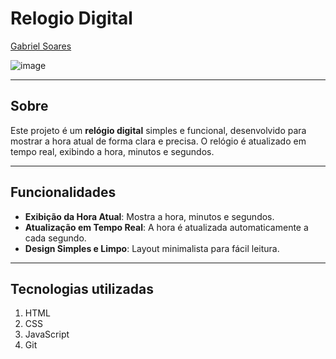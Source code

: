 # Relogio Digital 

[Gabriel Soares](https://www.linkedin.com/in/gabriel-soares-3098782b0/)

![image](https://github.com/user-attachments/assets/6a36185f-45fa-4e8d-afaa-5b4c7f30c236)

---

## Sobre
Este projeto é um **relógio digital** simples e funcional, desenvolvido para mostrar a hora atual de forma clara e precisa. O relógio é atualizado em tempo real, exibindo a hora, minutos e segundos.

---

## Funcionalidades
- **Exibição da Hora Atual**: Mostra a hora, minutos e segundos.
- **Atualização em Tempo Real**: A hora é atualizada automaticamente a cada segundo.
- **Design Simples e Limpo**: Layout minimalista para fácil leitura.

---

## Tecnologias utilizadas
1. HTML
2. CSS
3. JavaScript
4. Git
